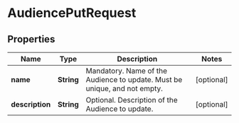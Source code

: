 
# AudiencePutRequest

## Properties
Name | Type | Description | Notes
------------ | ------------- | ------------- | -------------
**name** | **String** | Mandatory. Name of the Audience to update. Must be unique, and not empty. |  [optional]
**description** | **String** | Optional. Description of the Audience to update. |  [optional]



